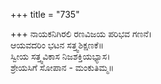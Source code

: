 +++
title = "735"

+++
ನಾಯಕನಿಗಿರಲಿ ರಣವಿಜಯ ಪರಿಭವ ಗಣನೆ।  
ಆಯವದರಿಂ ಭಟನ ಸತ್ತ್ವಶಿಕ್ಷಣಕೆ॥  
ಸ್ವೀಯ ಸತ್ತ್ವವಿಕಾಸ ನಿಜಶಕ್ತಿಯಭ್ಯಾಸ।  
ಶ್ರೇಯಸಿಗೆ ಸೋಪಾನ - ಮಂಕುತಿಮ್ಮ॥  
